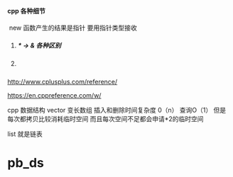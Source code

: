 #### cpp 各种细节

​	new 函数产生的结果是指针 要用指针类型接收

1. #####  * -> & 各种区别

   ##### 

2. ##### 



http://www.cplusplus.com/reference/

https://en.cppreference.com/w/





cpp 数据结构 vector 变长数组 插入和删除时间复杂度  0（n） 查询O（1） 但是 每次都拷贝比较消耗临时空间 而且每次空间不足都会申请*2的临时空间

list 就是链表





# pb_ds